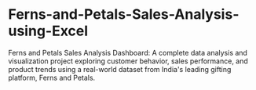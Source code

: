 # Ferns-and-Petals-Sales-Analysis-using-Excel
Ferns and Petals Sales Analysis Dashboard: A complete data analysis and visualization project exploring customer behavior, sales performance, and product trends using a real-world dataset from India's leading gifting platform, Ferns and Petals.
